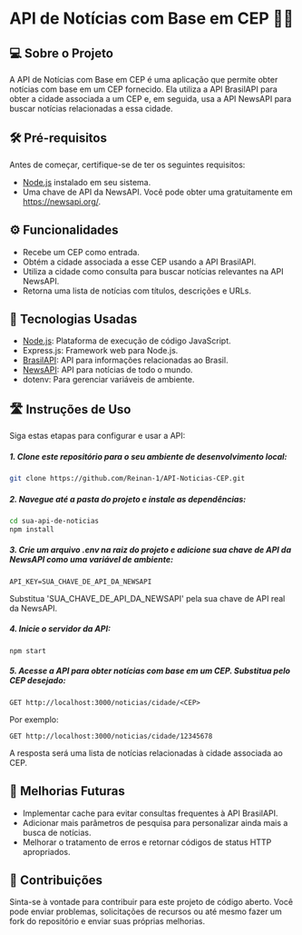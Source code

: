 # API de Notícias com Base em CEP 📰🌐

## 💻 Sobre o Projeto 
A API de Notícias com Base em CEP é uma aplicação que permite obter notícias com base em um CEP fornecido. Ela utiliza a API BrasilAPI para obter a cidade associada a um CEP e, em seguida, usa a API NewsAPI para buscar notícias relacionadas a essa cidade.

## 🛠️ Pré-requisitos 
Antes de começar, certifique-se de ter os seguintes requisitos:

- [Node.js](https://nodejs.org/en/download) instalado em seu sistema.
- Uma chave de API da NewsAPI. Você pode obter uma gratuitamente em https://newsapi.org/.

## ⚙ Funcionalidades 
- Recebe um CEP como entrada.
- Obtém a cidade associada a esse CEP usando a API BrasilAPI.
- Utiliza a cidade como consulta para buscar notícias relevantes na API NewsAPI.
- Retorna uma lista de notícias com títulos, descrições e URLs.

## 🧰 Tecnologias Usadas 
- [Node.js](https://nodejs.org/en/download): Plataforma de execução de código JavaScript.
- Express.js: Framework web para Node.js.
- [BrasilAPI](https://brasilapi.com.br/): API para informações relacionadas ao Brasil.
- [NewsAPI](https://newsapi.org/): API para notícias de todo o mundo.
- dotenv: Para gerenciar variáveis de ambiente.

## 🛣 Instruções de Uso 

Siga estas etapas para configurar e usar a API:

##### 1. Clone este repositório para o seu ambiente de desenvolvimento local:

```sh
git clone https://github.com/Reinan-1/API-Noticias-CEP.git
```

##### 2. Navegue até a pasta do projeto e instale as dependências:
   
```sh
cd sua-api-de-noticias
npm install
```
##### 3. Crie um arquivo .env na raiz do projeto e adicione sua chave de API da NewsAPI como uma variável de ambiente:

```
API_KEY=SUA_CHAVE_DE_API_DA_NEWSAPI
```
Substitua 'SUA_CHAVE_DE_API_DA_NEWSAPI' pela sua chave de API real da NewsAPI.

##### 4. Inicie o servidor da API:

```
npm start
```
##### 5. Acesse a API para obter notícias com base em um CEP. Substitua <CEP> pelo CEP desejado:

```
GET http://localhost:3000/noticias/cidade/<CEP>
```

Por exemplo:

```
GET http://localhost:3000/noticias/cidade/12345678
```
A resposta será uma lista de notícias relacionadas à cidade associada ao CEP.

## 🌟 Melhorias Futuras 
- Implementar cache para evitar consultas frequentes à API BrasilAPI.
- Adicionar mais parâmetros de pesquisa para personalizar ainda mais a busca de notícias.
- Melhorar o tratamento de erros e retornar códigos de status HTTP apropriados.

## 🤝 Contribuições 
Sinta-se à vontade para contribuir para este projeto de código aberto. Você pode enviar problemas, solicitações de recursos ou até mesmo fazer um fork do repositório e enviar suas próprias melhorias.




